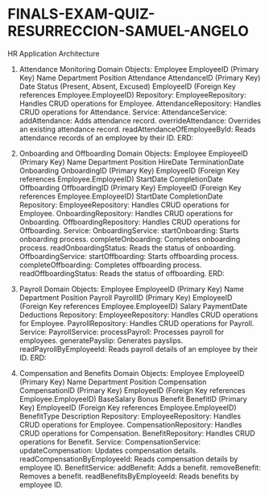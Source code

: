# FINALS-EXAM-QUIZ-RESURRECCION-SAMUEL-ANGELO
HR Application Architecture
1. Attendance Monitoring
Domain Objects:
Employee
EmployeeID (Primary Key)
Name
Department
Position
Attendance
AttendanceID (Primary Key)
Date
Status (Present, Absent, Excused)
EmployeeID (Foreign Key references Employee.EmployeeID)
Repository:
EmployeeRepository: Handles CRUD operations for Employee.
AttendanceRepository: Handles CRUD operations for Attendance.
Service:
AttendanceService:
addAttendance: Adds attendance record.
overrideAttendance: Overrides an existing attendance record.
readAttendanceOfEmployeeById: Reads attendance records of an employee by their ID.
ERD:

2. Onboarding and Offboarding
Domain Objects:
Employee
EmployeeID (Primary Key)
Name
Department
Position
HireDate
TerminationDate
Onboarding
OnboardingID (Primary Key)
EmployeeID (Foreign Key references Employee.EmployeeID)
StartDate
CompletionDate
Offboarding
OffboardingID (Primary Key)
EmployeeID (Foreign Key references Employee.EmployeeID)
StartDate
CompletionDate
Repository:
EmployeeRepository: Handles CRUD operations for Employee.
OnboardingRepository: Handles CRUD operations for Onboarding.
OffboardingRepository: Handles CRUD operations for Offboarding.
Service:
OnboardingService:
startOnboarding: Starts onboarding process.
completeOnboarding: Completes onboarding process.
readOnboardingStatus: Reads the status of onboarding.
OffboardingService:
startOffboarding: Starts offboarding process.
completeOffboarding: Completes offboarding process.
readOffboardingStatus: Reads the status of offboarding.
ERD:

3. Payroll
Domain Objects:
Employee
EmployeeID (Primary Key)
Name
Department
Position
Payroll
PayrollID (Primary Key)
EmployeeID (Foreign Key references Employee.EmployeeID)
Salary
PaymentDate
Deductions
Repository:
EmployeeRepository: Handles CRUD operations for Employee.
PayrollRepository: Handles CRUD operations for Payroll.
Service:
PayrollService:
processPayroll: Processes payroll for employees.
generatePayslip: Generates payslips.
readPayrollByEmployeeId: Reads payroll details of an employee by their ID.
ERD:

4. Compensation and Benefits
Domain Objects:
Employee
EmployeeID (Primary Key)
Name
Department
Position
Compensation
CompensationID (Primary Key)
EmployeeID (Foreign Key references Employee.EmployeeID)
BaseSalary
Bonus
Benefit
BenefitID (Primary Key)
EmployeeID (Foreign Key references Employee.EmployeeID)
BenefitType
Description
Repository:
EmployeeRepository: Handles CRUD operations for Employee.
CompensationRepository: Handles CRUD operations for Compensation.
BenefitRepository: Handles CRUD operations for Benefit.
Service:
CompensationService:
updateCompensation: Updates compensation details.
readCompensationByEmployeeId: Reads compensation details by employee ID.
BenefitService:
addBenefit: Adds a benefit.
removeBenefit: Removes a benefit.
readBenefitsByEmployeeId: Reads benefits by employee ID.
